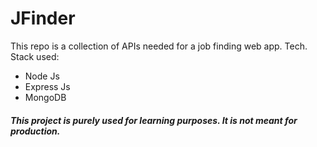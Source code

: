 # JFinder

This repo is a collection of APIs needed for a job finding web app.
Tech. Stack used:

-   Node Js
-   Express Js
-   MongoDB

##### This project is purely used for learning purposes. It is not meant for production.
